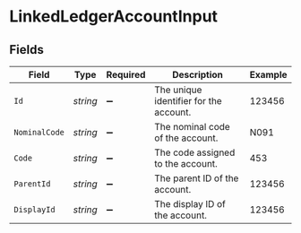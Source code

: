# LinkedLedgerAccountInput


## Fields

| Field                                  | Type                                   | Required                               | Description                            | Example                                |
| -------------------------------------- | -------------------------------------- | -------------------------------------- | -------------------------------------- | -------------------------------------- |
| `Id`                                   | *string*                               | :heavy_minus_sign:                     | The unique identifier for the account. | 123456                                 |
| `NominalCode`                          | *string*                               | :heavy_minus_sign:                     | The nominal code of the account.       | N091                                   |
| `Code`                                 | *string*                               | :heavy_minus_sign:                     | The code assigned to the account.      | 453                                    |
| `ParentId`                             | *string*                               | :heavy_minus_sign:                     | The parent ID of the account.          | 123456                                 |
| `DisplayId`                            | *string*                               | :heavy_minus_sign:                     | The display ID of the account.         | 123456                                 |